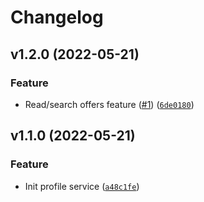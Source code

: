 # Changelog

<!--next-version-placeholder-->

## v1.2.0 (2022-05-21)
### Feature
* Read/search offers feature ([#1](https://github.com/draganagrbic998/devops_profile_service3/issues/1)) ([`6de0180`](https://github.com/draganagrbic998/devops_profile_service3/commit/6de01809cfe2f82f9c17a438b34231a69463f612))

## v1.1.0 (2022-05-21)
### Feature
* Init profile service ([`a48c1fe`](https://github.com/draganagrbic998/devops_profile_service3/commit/a48c1fee598127b0b557cbb8bcbe3d08bb0c78d3))
